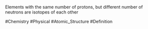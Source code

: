 Elements with the same number of protons, but different number of neutrons are isotopes of each other

#Chemistry #Physical #Atomic_Structure #Definition